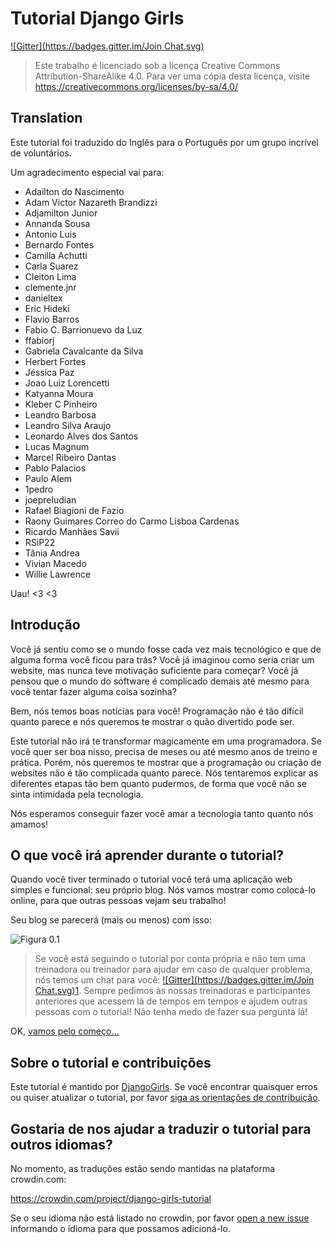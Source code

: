 # Tutorial Django Girls

[![Gitter](https://badges.gitter.im/Join Chat.svg)](https://gitter.im/DjangoGirls/tutorial?utm_source=badge&utm_medium=badge&utm_campaign=pr-badge&utm_content=badge)

 [1]: https://gitter.im/DjangoGirls/tutorial?utm_source=badge&utm_medium=badge&utm_campaign=pr-badge&utm_content=badge

> Este trabalho é licenciado sob a licença Creative Commons Attribution-ShareAlike 4.0. Para ver uma cópia desta licença, visite https://creativecommons.org/licenses/by-sa/4.0/

## Translation

Este tutorial foi traduzido do Inglês para o Português por um grupo incrível de voluntários. 

Um agradecimento especial vai para:

* Adailton do Nascimento 
* Adam Victor Nazareth Brandizzi 
* Adjamilton Junior 
* Annanda Sousa 
* Antonio Luis 
* Bernardo Fontes 
* Camilla Achutti
* Carla Suarez
* Cleiton Lima 
* clemente.jnr
* danieltex 
* Eric Hideki 
* Flavio Barros 
* Fabio C. Barrionuevo da Luz 
* ffabiorj 
* Gabriela Cavalcante da Silva 
* Herbert Fortes
* Jéssica Paz
* Joao Luiz Lorencetti
* Katyanna Moura
* Kleber C Pinheiro
* Leandro Barbosa
* Leandro Silva Araujo
* Leonardo Alves dos Santos
* Lucas Magnum
* Marcel Ribeiro Dantas 
* Pablo Palacios 
* Paulo Alem 
* 1pedro
* joepreludian 
* Rafael Biagioni de Fazio 
* Raony Guimares Correo do Carmo Lisboa Cardenas
* Ricardo Manhães Savii
* RSiP22
* Tânia Andrea
* Vivian Macedo
* Willie Lawrence

Uau! <3 <3 

## Introdução

Você já sentiu como se o mundo fosse cada vez mais tecnológico e que de alguma forma você ficou para trás? Você já imaginou como seria criar um website, mas nunca teve motivação suficiente para começar? Você já pensou que o mundo do software é complicado demais até mesmo para você tentar fazer alguma coisa sozinha?

Bem, nós temos boas notícias para você! Programação não é tão difícil quanto parece e nós queremos te mostrar o quão divertido pode ser.

Este tutorial não irá te transformar magicamente em uma programadora. Se você quer ser boa nisso, precisa de meses ou até mesmo anos de treino e prática. Porém, nós queremos te mostrar que a programação ou criação de websites não é tão complicada quanto parece. Nós tentaremos explicar as diferentes etapas tão bem quanto pudermos, de forma que você não se sinta intimidada pela tecnologia.

Nós esperamos conseguir fazer você amar a tecnologia tanto quanto nós amamos!

## O que você irá aprender durante o tutorial?

Quando você tiver terminado o tutorial você terá uma aplicação web simples e funcional: seu próprio blog. Nós vamos mostrar como colocá-lo online, para que outras pessoas vejam seu trabalho!

Seu blog se parecerá (mais ou menos) com isso:

![Figura 0.1][2]

 [2]: images/application.png

> Se você está seguindo o tutorial por conta própria e não tem uma treinadora ou treinador para ajudar em caso de qualquer problema, nós temos um chat para você: [![Gitter](https://badges.gitter.im/Join Chat.svg)](https://gitter.im/DjangoGirls/tutorial?utm_source=badge&utm_medium=badge&utm_campaign=pr-badge&utm_content=badge)[1]. Sempre pedimos às nossas treinadoras e participantes anteriores que acessem lá de tempos em tempos e ajudem outras pessoas com o tutorial! Não tenha medo de fazer sua pergunta lá!

OK, [vamos pelo começo...][3]

 [3]: ./how_the_internet_works/README.md

## Sobre o tutorial e contribuições

Este tutorial é mantido por [DjangoGirls][4]. Se você encontrar quaisquer erros ou quiser atualizar o tutorial, por favor [siga as orientações de contribuição][5].

 [4]: https://djangogirls.org/
 [5]: https://github.com/DjangoGirls/tutorial/blob/master/README.md

## Gostaria de nos ajudar a traduzir o tutorial para outros idiomas?

No momento, as traduções estão sendo mantidas na plataforma crowdin.com:

https://crowdin.com/project/django-girls-tutorial

Se o seu idioma não está listado no crowdin, por favor [open a new issue][6] informando o idioma para que possamos adicioná-lo.

 [6]: https://github.com/DjangoGirls/tutorial/issues/new
